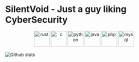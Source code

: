 # SilentVoid - Just a guy liking CyberSecurity

<p align="center">
    <img src="https://konpa.github.io/devicon/devicon.git/icons/rust/rust-plain.svg" alt="rust" width="50" height="50"/>
    <img src="https://konpa.github.io/devicon/devicon.git/icons/c/c-plain.svg" alt="c" width="50" height="50"/>
    <img src="https://konpa.github.io/devicon/devicon.git/icons/python/python-original.svg" alt="python" width="50" height="50"/>
    <img src="https://konpa.github.io/devicon/devicon.git/icons/java/java-original.svg" alt="java" width="50" height="50"/>
    <img src="https://konpa.github.io/devicon/devicon.git/icons/php/php-original.svg" alt="php" width="50" height="50"/>
    <img src="https://konpa.github.io/devicon/devicon.git/icons/mysql/mysql-original.svg" alt="mysql" width="50" height="50"/>
</p>

![Github stats](https://github-readme-stats.vercel.app/api?username=silentvoid13&show_icons=true)